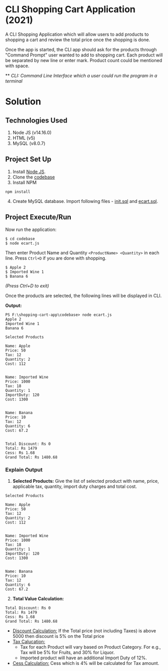 
# CLI Shopping Cart Application (2021)

A CLI Shopping Application which will allow users to add products to shopping a cart and review the total price once the shopping is done.

Once the app is started, the CLI app should ask for the products through "Command Prompt" user wanted to add to shopping cart. Each product will be separated by new line or enter mark. Product count could be mentioned with space.

** _CLI: Command Line Interface which a user could run the program in a terminal_


# Solution

## Technologies Used
 1. Node JS (v14.16.0)
 2. HTML (v5)
 3. MySQL (v8.0.7)

## Project Set Up

1. Install <a href="https://nodejs.org/en/download/">Node JS</a>.
2. Clone the <a href="codebase">codebase</a>
3. Install NPM 
```
npm install
```
4. Create MySQL database. Import following files - <a href="database/init.sql">init.sql</a> and <a href="database/ecart.sql">ecart.sql</a>.

## Project Execute/Run

Now run the application:

```
$ cd codebase
$ node ecart.js
```

Then enter Product Name and Quantity `<ProductName> <Quantity>` in each line. Press `Ctrl+D` if you are done with shopping.

```
$ Apple 2
$ Imported Wine 1
$ Banana 6
```
_(Press Ctrl+D to exit)_

Once the products are selected, the following lines will be displayed in CLI.

**Output:**

```
PS F:\shopping-cart-app\codebase> node ecart.js
Apple 2
Imported Wine 1
Banana 6

Selected Products

Name: Apple
Price: 50
Tax: 12
Quantity: 2
Cost: 112


Name: Imported Wine
Price: 1000
Tax: 18
Quantity: 1
ImportDuty: 120
Cost: 1300


Name: Banana
Price: 10
Tax: 12
Quantity: 6
Cost: 67.2


Total Discount: Rs 0
Total: Rs 1479
Cess: Rs 1.68
Grand Total: Rs 1480.68
```
### Explain Output

1. **Selected Products:** Give the list of selected product with name, price, applicable tax, quantity, import duty charges and total cost.

```
Selected Products

Name: Apple
Price: 50
Tax: 12
Quantity: 2
Cost: 112


Name: Imported Wine
Price: 1000
Tax: 18
Quantity: 1
ImportDuty: 120
Cost: 1300


Name: Banana
Price: 10
Tax: 12
Quantity: 6
Cost: 67.2
```

2. **Total Value Calculation:**

```
Total Discount: Rs 0
Total: Rs 1479
Cess: Rs 1.68
Grand Total: Rs 1480.68
```

- <u>Discount Calculation:</u> If the Total price (not including Taxes) is above 5000 then discount is 5% on the Total price
- <u>Tax Calucation:</u>
    - Tax for each Product will vary based on Product Category. For e.g., Tax will be 5% for Fruits, and 30% for Liquor.
    - Imported product will have an additional Import Duty of 12%.
- <u>Cess Calculation:</u> Cess which is 4% will be calculated for Tax amount.



